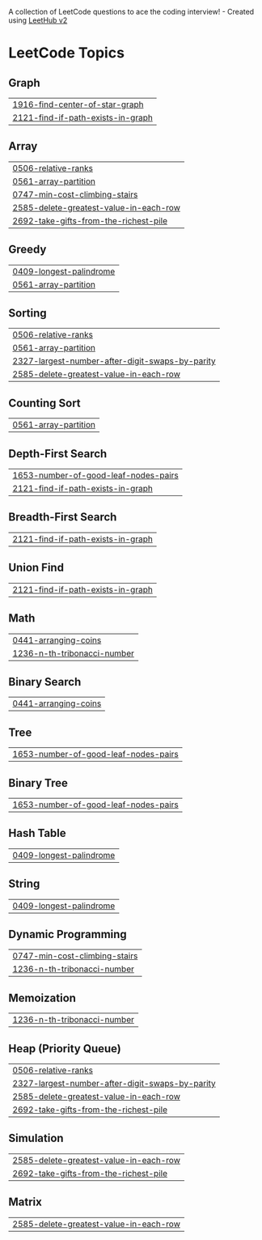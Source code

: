 A collection of LeetCode questions to ace the coding interview! - Created using [LeetHub v2](https://github.com/arunbhardwaj/LeetHub-2.0)
<!---LeetCode Topics Start-->
# LeetCode Topics
## Graph
|  |
| ------- |
| [1916-find-center-of-star-graph](https://github.com/ch0Changhyun/CodingTest/tree/master/1916-find-center-of-star-graph) |
| [2121-find-if-path-exists-in-graph](https://github.com/ch0Changhyun/CodingTest/tree/master/2121-find-if-path-exists-in-graph) |
## Array
|  |
| ------- |
| [0506-relative-ranks](https://github.com/ch0Changhyun/CodingTest/tree/master/0506-relative-ranks) |
| [0561-array-partition](https://github.com/ch0Changhyun/CodingTest/tree/master/0561-array-partition) |
| [0747-min-cost-climbing-stairs](https://github.com/ch0Changhyun/CodingTest/tree/master/0747-min-cost-climbing-stairs) |
| [2585-delete-greatest-value-in-each-row](https://github.com/ch0Changhyun/CodingTest/tree/master/2585-delete-greatest-value-in-each-row) |
| [2692-take-gifts-from-the-richest-pile](https://github.com/ch0Changhyun/CodingTest/tree/master/2692-take-gifts-from-the-richest-pile) |
## Greedy
|  |
| ------- |
| [0409-longest-palindrome](https://github.com/ch0Changhyun/CodingTest/tree/master/0409-longest-palindrome) |
| [0561-array-partition](https://github.com/ch0Changhyun/CodingTest/tree/master/0561-array-partition) |
## Sorting
|  |
| ------- |
| [0506-relative-ranks](https://github.com/ch0Changhyun/CodingTest/tree/master/0506-relative-ranks) |
| [0561-array-partition](https://github.com/ch0Changhyun/CodingTest/tree/master/0561-array-partition) |
| [2327-largest-number-after-digit-swaps-by-parity](https://github.com/ch0Changhyun/CodingTest/tree/master/2327-largest-number-after-digit-swaps-by-parity) |
| [2585-delete-greatest-value-in-each-row](https://github.com/ch0Changhyun/CodingTest/tree/master/2585-delete-greatest-value-in-each-row) |
## Counting Sort
|  |
| ------- |
| [0561-array-partition](https://github.com/ch0Changhyun/CodingTest/tree/master/0561-array-partition) |
## Depth-First Search
|  |
| ------- |
| [1653-number-of-good-leaf-nodes-pairs](https://github.com/ch0Changhyun/CodingTest/tree/master/1653-number-of-good-leaf-nodes-pairs) |
| [2121-find-if-path-exists-in-graph](https://github.com/ch0Changhyun/CodingTest/tree/master/2121-find-if-path-exists-in-graph) |
## Breadth-First Search
|  |
| ------- |
| [2121-find-if-path-exists-in-graph](https://github.com/ch0Changhyun/CodingTest/tree/master/2121-find-if-path-exists-in-graph) |
## Union Find
|  |
| ------- |
| [2121-find-if-path-exists-in-graph](https://github.com/ch0Changhyun/CodingTest/tree/master/2121-find-if-path-exists-in-graph) |
## Math
|  |
| ------- |
| [0441-arranging-coins](https://github.com/ch0Changhyun/CodingTest/tree/master/0441-arranging-coins) |
| [1236-n-th-tribonacci-number](https://github.com/ch0Changhyun/CodingTest/tree/master/1236-n-th-tribonacci-number) |
## Binary Search
|  |
| ------- |
| [0441-arranging-coins](https://github.com/ch0Changhyun/CodingTest/tree/master/0441-arranging-coins) |
## Tree
|  |
| ------- |
| [1653-number-of-good-leaf-nodes-pairs](https://github.com/ch0Changhyun/CodingTest/tree/master/1653-number-of-good-leaf-nodes-pairs) |
## Binary Tree
|  |
| ------- |
| [1653-number-of-good-leaf-nodes-pairs](https://github.com/ch0Changhyun/CodingTest/tree/master/1653-number-of-good-leaf-nodes-pairs) |
## Hash Table
|  |
| ------- |
| [0409-longest-palindrome](https://github.com/ch0Changhyun/CodingTest/tree/master/0409-longest-palindrome) |
## String
|  |
| ------- |
| [0409-longest-palindrome](https://github.com/ch0Changhyun/CodingTest/tree/master/0409-longest-palindrome) |
## Dynamic Programming
|  |
| ------- |
| [0747-min-cost-climbing-stairs](https://github.com/ch0Changhyun/CodingTest/tree/master/0747-min-cost-climbing-stairs) |
| [1236-n-th-tribonacci-number](https://github.com/ch0Changhyun/CodingTest/tree/master/1236-n-th-tribonacci-number) |
## Memoization
|  |
| ------- |
| [1236-n-th-tribonacci-number](https://github.com/ch0Changhyun/CodingTest/tree/master/1236-n-th-tribonacci-number) |
## Heap (Priority Queue)
|  |
| ------- |
| [0506-relative-ranks](https://github.com/ch0Changhyun/CodingTest/tree/master/0506-relative-ranks) |
| [2327-largest-number-after-digit-swaps-by-parity](https://github.com/ch0Changhyun/CodingTest/tree/master/2327-largest-number-after-digit-swaps-by-parity) |
| [2585-delete-greatest-value-in-each-row](https://github.com/ch0Changhyun/CodingTest/tree/master/2585-delete-greatest-value-in-each-row) |
| [2692-take-gifts-from-the-richest-pile](https://github.com/ch0Changhyun/CodingTest/tree/master/2692-take-gifts-from-the-richest-pile) |
## Simulation
|  |
| ------- |
| [2585-delete-greatest-value-in-each-row](https://github.com/ch0Changhyun/CodingTest/tree/master/2585-delete-greatest-value-in-each-row) |
| [2692-take-gifts-from-the-richest-pile](https://github.com/ch0Changhyun/CodingTest/tree/master/2692-take-gifts-from-the-richest-pile) |
## Matrix
|  |
| ------- |
| [2585-delete-greatest-value-in-each-row](https://github.com/ch0Changhyun/CodingTest/tree/master/2585-delete-greatest-value-in-each-row) |
<!---LeetCode Topics End-->